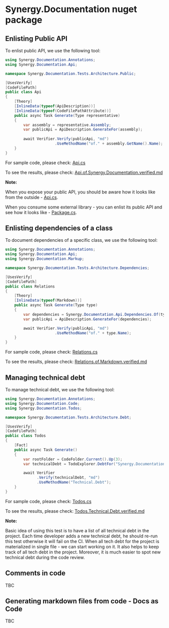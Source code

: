 # Synergy.Documentation nuget package

## Enlisting Public API

To enlist public API, we use the following tool:

```csharp
using Synergy.Documentation.Annotations;
using Synergy.Documentation.Api;

namespace Synergy.Documentation.Tests.Architecture.Public;

[UsesVerify]
[CodeFilePath]
public class Api
{
    [Theory]
    [InlineData(typeof(ApiDescription))]
    [InlineData(typeof(CodeFilePathAttribute))]
    public async Task Generate(Type representative)
    {
        var assembly = representative.Assembly;
        var publicApi = ApiDescription.GenerateFor(assembly);
        
        await Verifier.Verify(publicApi, "md")
                      .UseMethodName("of." + assembly.GetName().Name);
    }
}
```

For sample code, please check: [Api.cs](Synergy.Documentation.Tests/Architecture/Public/Api.cs)

To see the results, please check: [Api.of.Synergy.Documentation.verified.md](Synergy.Documentation.Tests/Architecture/Public/Api.of.Synergy.Documentation.verified.md)

**Note:**

When you expose your public API, you should be aware how it looks like from the outside - [Api.cs](Synergy.Documentation.Tests/Architecture/Public/Api.cs).

When you consume some external library - you can enlist its public API and see how it looks like - [Package.cs](Synergy.Documentation.Tests/Architecture/Public/Package.cs).

## Enlisting dependencies of a class

To document dependencies of a specific class, we use the following tool:

```csharp
using Synergy.Documentation.Annotations;
using Synergy.Documentation.Api;
using Synergy.Documentation.Markup;

namespace Synergy.Documentation.Tests.Architecture.Dependencies;

[UsesVerify]
[CodeFilePath]
public class Relations
{
    [Theory]
    [InlineData(typeof(Markdown))]
    public async Task Generate(Type type)
    {
        var dependencies = Synergy.Documentation.Api.Dependencies.Of(type, includeNested: true);
        var publicApi = ApiDescription.GenerateFor(dependencies);

        await Verifier.Verify(publicApi, "md")
                      .UseMethodName("of." + type.Name);
    }
}
```

For sample code, please check: [Relations.cs](Synergy.Documentation.Tests/Architecture/Dependencies/Relations.cs)

To see the results, please check: [Relations.of.Markdown.verified.md](Synergy.Documentation.Tests/Architecture/Dependencies/Relations.of.Markdown.verified.md)

## Managing technical debt

To manage technical debt, we use the following tool:

```csharp
using Synergy.Documentation.Annotations;
using Synergy.Documentation.Code;
using Synergy.Documentation.Todos;

namespace Synergy.Documentation.Tests.Architecture.Debt;

[UsesVerify]
[CodeFilePath]
public class Todos
{
    [Fact]
    public async Task Generate()
    {
        var rootFolder = CodeFolder.Current().Up(3);
        var technicalDebt = TodoExplorer.DebtFor("Synergy.Documentation", rootFolder);

        await Verifier
              .Verify(technicalDebt, "md")
              .UseMethodName("Technical.Debt");
    }
}
```

For sample code, please check: [Todos.cs](Synergy.Documentation.Tests/Architecture/Debt/Todos.cs)

To see the results, please check: [Todos.Technical.Debt.verified.md](Synergy.Documentation.Tests/Architecture/Debt/Todos.Technical.Debt.verified.md)

**Note:** 

Basic idea of using this test is to have a list of all technical debt in the project.
Each time developer adds a new technical debt, he should re-run this test otherwise it will fail on the CI.
When all tech debt for the project is materialized in single file - we can start working on it.
It also helps to keep track of all tech debt in the project.
Moreover, it is much easier to spot new technical debt during the code review.

## Comments in code

TBC

[//]: # (TODO Write the documentation of Note class usage)

## Generating markdown files from code - Docs as Code

TBC

[//]: # (TODO Write the documentation of Markdown class usage)

